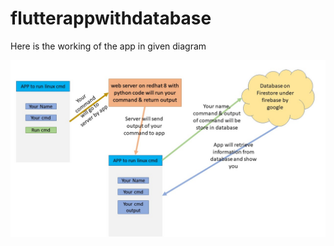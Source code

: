 # flutterappwithdatabase
Here is the working of the app in given diagram

![](working%20of%20app.jpg)
